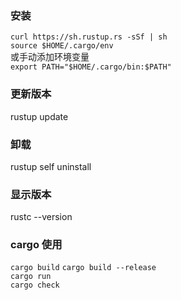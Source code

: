 ### 安装
`curl https://sh.rustup.rs -sSf | sh`  
`source $HOME/.cargo/env`  
或手动添加环境变量  
`export PATH="$HOME/.cargo/bin:$PATH"`  

### 更新版本
rustup update

### 卸载
rustup self uninstall

### 显示版本
rustc --version

### cargo 使用
`cargo build`
`cargo build --release`  
`cargo run`  
`cargo check` 

